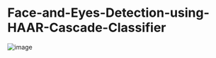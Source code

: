 # Face-and-Eyes-Detection-using-HAAR-Cascade-Classifier
![image](https://user-images.githubusercontent.com/75041273/136523789-680c9391-e333-4a31-85bf-d98c79e4cfb6.png)
